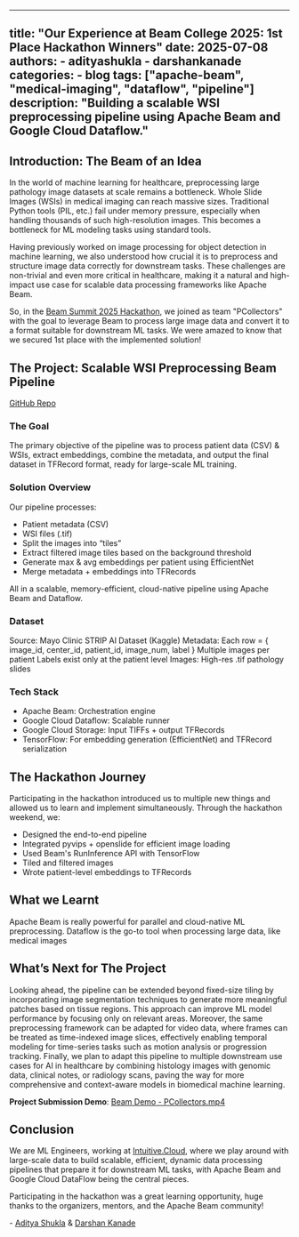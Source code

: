 <!--
Licensed to the Apache Software Foundation (ASF) under one or more
contributor license agreements. See the NOTICE file distributed with
this work for additional information regarding copyright ownership.
The ASF licenses this file to You under the Apache License, Version 2.0
(the "License"); you may not use this file except in compliance with
the License. You may obtain a copy of the License at

    http://www.apache.org/licenses/LICENSE-2.0

Unless required by applicable law or agreed to in writing, software
distributed under the License is distributed on an "AS IS" BASIS,
WITHOUT WARRANTIES OR CONDITIONS OF ANY KIND, either express or implied.
See the License for the specific language governing permissions and
limitations under the License.
-->

---
title: "Our Experience at Beam College 2025: 1st Place Hackathon Winners"
date: 2025-07-08
authors:
    - adityashukla
    - darshankanade
categories:
    - blog
tags: ["apache-beam", "medical-imaging", "dataflow", "pipeline"]
description: "Building a scalable WSI preprocessing pipeline using Apache Beam and Google Cloud Dataflow."
---

## Introduction: The Beam of an Idea
In the world of machine learning for healthcare, preprocessing large pathology image datasets at scale remains a bottleneck. Whole Slide Images (WSIs) in medical imaging can reach massive sizes. Traditional Python tools (PIL, etc.) fail under memory pressure, especially when handling thousands of such high-resolution images. This becomes a bottleneck for ML modeling tasks using standard tools.

Having previously worked on image processing for object detection in machine learning, we also understood how crucial it is to preprocess and structure image data correctly for downstream tasks. These challenges are non-trivial and even more critical in healthcare, making it a natural and high-impact use case for scalable data processing frameworks like Apache Beam.

So, in the [Beam Summit 2025 Hackathon](https://beamcollege.dev/hackathon/), we joined as team "PCollectors" with the goal to leverage Beam to process large image data and convert it to a format suitable for downstream ML tasks. We were amazed to know that we secured 1st place with the implemented solution!

## The Project: Scalable WSI Preprocessing Beam Pipeline
[GitHub Repo](https://github.com/adityashukla8/medical_image_processing_beam)

### The Goal
The primary objective of the pipeline was to process patient data (CSV) & WSIs, extract embeddings, combine the metadata, and output the final dataset in TFRecord format, ready for large-scale ML training.

### Solution Overview
Our pipeline processes:

- Patient metadata (CSV)
- WSI files (.tif)
- Split the images into “tiles”
- Extract filtered image tiles based on the background threshold
- Generate max & avg embeddings per patient using EfficientNet
- Merge metadata + embeddings into TFRecords

All in a scalable, memory-efficient, cloud-native pipeline using Apache Beam and Dataflow.

### Dataset
Source: Mayo Clinic STRIP AI Dataset (Kaggle)
Metadata: Each row = { image_id, center_id, patient_id, image_num, label }
Multiple images per patient
Labels exist only at the patient level
Images:
High-res .tif pathology slides

### Tech Stack
- Apache Beam: Orchestration engine
- Google Cloud Dataflow: Scalable runner
- Google Cloud Storage: Input TIFFs + output TFRecords
- TensorFlow: For embedding generation (EfficientNet) and TFRecord serialization

## The Hackathon Journey
Participating in the hackathon introduced us to multiple new things and allowed us to learn and implement simultaneously. Through the hackathon weekend, we:

- Designed the end-to-end pipeline
- Integrated pyvips + openslide for efficient image loading
- Used Beam's RunInference API with TensorFlow
- Tiled and filtered images
- Wrote patient-level embeddings to TFRecords

## What we Learnt
Apache Beam is really powerful for parallel and cloud-native ML preprocessing.
Dataflow is the go-to tool when processing large data, like medical images

## What’s Next for The Project
Looking ahead, the pipeline can be extended beyond fixed-size tiling by incorporating image segmentation techniques to generate more meaningful patches based on tissue regions. This approach can improve ML model performance by focusing only on relevant areas. Moreover, the same preprocessing framework can be adapted for video data, where frames can be treated as time-indexed image slices, effectively enabling temporal modeling for time-series tasks such as motion analysis or progression tracking. Finally, we plan to adapt this pipeline to multiple downstream use cases for AI in healthcare by combining histology images with genomic data, clinical notes, or radiology scans, paving the way for more comprehensive and context-aware models in biomedical machine learning.

**Project Submission Demo**: [Beam Demo - PCollectors.mp4](https://drive.google.com/file/d/1Os5SvgqHiqfMkoCWOuaVvEPXsnhqXlLx/view?usp=sharing)

## Conclusion
We are ML Engineers, working at [Intuitive.Cloud](www.intuitive.cloud), where we play around with large-scale data to build scalable, efficient, dynamic data processing pipelines that prepare it for downstream ML tasks, with Apache Beam and Google Cloud DataFlow being the central pieces.

Participating in the hackathon was a great learning opportunity, huge thanks to the organizers, mentors, and the Apache Beam community!

\- [Aditya Shukla](https://www.linkedin.com/in/adityashukla8/) & [Darshan Kanade](https://in.linkedin.com/in/darshan-kanade-0797851b3)

